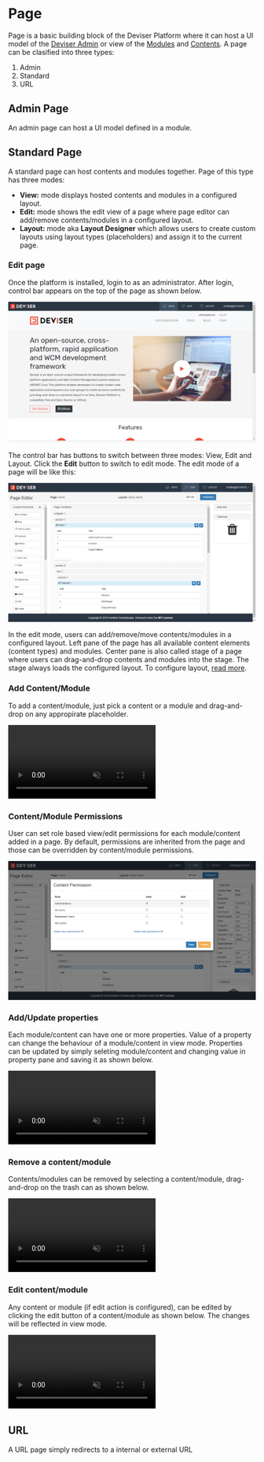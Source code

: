 # Page
Page is a basic building block of the Deviser Platform where it can host a UI model of the [Deviser Admin](../deviser-admin/index.md) or view of the [Modules](../extensions/modules.md) and [Contents](../extensions/contents.md). A page can be clasified into three types:

1. Admin
2. Standard 
3. URL

## Admin Page
An admin page can host a UI model defined in a module. 
## Standard Page
A standard page can host contents and modules together. Page of this type has three modes:

- **View:** mode displays hosted contents and modules in a configured layout.
- **Edit:** mode shows the edit view of a page where page editor can add/remove contents/modules in a configured layout.
- **Layout:** mode aka **Layout Designer** which allows users to create custom layouts using layout types (placeholders) and assign it to the current page.

### Edit page
Once the platform is installed, login to as an administrator. After login, control bar appears on the top of the page as shown below.

<img class="img-popup" src="../../assets/images/ViewMode.png">


The control bar has buttons to switch between three modes: View, Edit and Layout. Click the **Edit** button to switch to edit mode. The edit mode of a page will be like this:

<img class="img-popup" src="../../assets/images/EditMode.png">

In the edit mode, users can add/remove/move contents/modules in a configured layout. Left pane of the page has all available content elements (content types) and modules. Center pane is also called stage of a page where users can drag-and-drop contents and modules into the stage. The stage always loads the configured layout. To configure layout, [read more](../extensions/layouts.md).

### Add Content/Module
To add a content/module, just pick a content or a module and drag-and-drop on any appropirate placeholder.

<video class="video-popup"  autoplay muted loop>
  <source src="../../assets/videos/Page_AddContent.mp4" type="video/mp4">
  Your browser does not support HTML5 video.
</video>


### Content/Module Permissions
User can set role based view/edit permissions for each module/content added in a page. By default, permissions are inherited from the page and those can be overridden by content/module permissions.

<img class="img-popup" src="../../assets/images/ContentPermissions.png">

### Add/Update properties
Each module/content can have one or more properties. Value of a property can change the behaviour of a module/content in view mode. Properties can be updated by simply seleting module/content and changing value in property pane and saving it as shown below.

<video class="video-popup"  autoplay muted loop>
  <source src="../../assets/videos/Page_UpdateProperties.mp4" type="video/mp4">
  Your browser does not support HTML5 video.
</video>

### Remove a content/module
Contents/modules can be removed by selecting a content/module, drag-and-drop on the trash can as shown below.

<video class="video-popup"  autoplay muted loop>
  <source src="../../assets/videos/Page_RemoveContent.mp4" type="video/mp4">
  Your browser does not support HTML5 video.
</video>

### Edit content/module
Any content or module (if edit action is configured), can be edited by clicking the edit button of a content/module as shown below. The changes will be reflected in view mode.

<video class="video-popup"  autoplay muted loop>
  <source src="../../assets/videos/Page_EditContent.mp4" type="video/mp4">
  Your browser does not support HTML5 video.
</video>

## URL
A URL page simply redirects to a internal or external URL